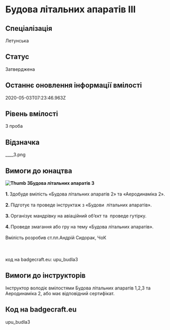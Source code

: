 # Будова літальних апаратів ІІІ

## Спеціалізація

Летунська

## Статус

Затверджена

## Останнє оновлення інформації вмілості

2020-05-03T07:23:46.963Z

## Рівень вмілості

3 проба

## Відзначка

____3.png

## Вимоги до юнацтва

<div><b><img alt="Thumb     3" src="/uploads/textareas/bootsy/image/32/small_____3.png">Будова літальних апаратів 3</b></div><div>&nbsp;</div><div><b>1. </b>Здобуде вмілість «Будова літальних апаратів 2» та «Аеродинаміка 2».</div><div><b><br>2. </b>Підготує та проведе інструктаж з «Будови &nbsp;літальних апаратів».</div><div><b><br>3. </b>Організує мандрівку на авіаційний об’єкт та &nbsp;проведе гутірку.</div><div><b><br>4. </b>Проведе змагання або гру на тему «Будова літальних апаратів».<br><br>Вмілість розробив ст.пл.Андрій Сидорак, ЧоК<br><br><br><br>код на badgecraft.eu: upu_budla3<br></div>

## Вимоги до інструкторів

Інструктор володіє вмілостями Будова літальних апаратів 1,2,3 та Аеродинаміка 2, або має відповідний сертифікат.

## Код на badgecraft.eu

upu_budla3